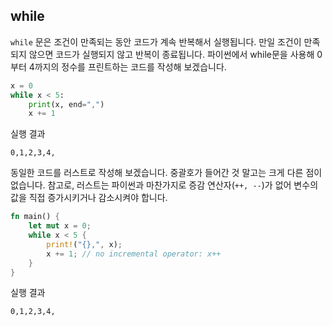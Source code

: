 
## while

`while` 문은 조건이 만족되는 동안 코드가 계속 반복해서 실행됩니다. 만일 조건이 만족되지 않으면 코드가 실행되지 않고 반복이 종료됩니다. 파이썬에서 while문을 사용해 0부터 4까지의 정수를 프린트하는 코드를 작성해 보겠습니다.

```python
x = 0
while x < 5:
    print(x, end=",")
    x += 1
```

실행 결과

```
0,1,2,3,4,
```

동일한 코드를 러스트로 작성해 보겠습니다. 중괄호가 들어간 것 말고는 크게 다른 점이 없습니다. 참고로, 러스트는 파이썬과 마찬가지로 증감 연산자(`++, --`)가 없어 변수의 값을 직접 증가시키거나 감소시켜야 합니다.

```rust
fn main() {
    let mut x = 0;
    while x < 5 {
        print!("{},", x);
        x += 1; // no incremental operator: x++
    }
}

```

실행 결과

```
0,1,2,3,4,
```


